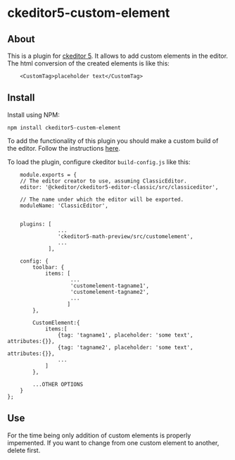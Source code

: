 # ckeditor5-custom-element
## About
This is a plugin for [ckeditor 5](https://github.com/ckeditor/ckeditor5). It allows to add custom elements in the editor. The html conversion of the created elements is like this:
```
	<CustomTag>placeholder text</CustomTag>
```

## Install
Install using NPM: 

`npm install ckeditor5-custem-element`

To add the functionality of this plugin you should make a custom build of the editor. Follow the instructions [here](https://docs.ckeditor.com/ckeditor5/latest/builds/guides/development/installing-plugins.html).

To load the plugin, configure ckeditor `build-config.js` like this:
```
    module.exports = {
	// The editor creator to use, assuming ClassicEditor.
	editor: '@ckeditor/ckeditor5-editor-classic/src/classiceditor',

	// The name under which the editor will be exported.
	moduleName: 'ClassicEditor',


	plugins: [
                ...
                'ckeditor5-math-preview/src/customelement',
                ...
	         ],

	config: {
		toolbar: {
			items: [
                    ...
                    'customelement-tagname1',
					'customelement-tagname2',
                    ...
			       ]
		},

		CustomElement:{
			items:[
				{tag: 'tagname1', placeholder: 'some text', attributes:{}},
				{tag: 'tagname2', placeholder: 'some text', attributes:{}},
				...
			]
		},

        ...OTHER OPTIONS
	}
};
```

## Use
For the time being only addition of custom elements is properly impemented. If you want to change from one custom element to another, delete first. 